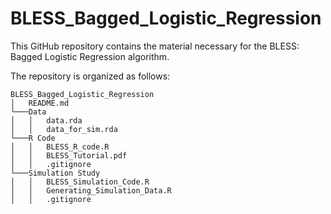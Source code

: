 # BLESS_Bagged_Logistic_Regression

This GitHub repository contains the material necessary for the BLESS: Bagged Logistic Regression algorithm.

The repository is organized as follows:
```
BLESS_Bagged_Logistic_Regression  
│   README.md  
└───Data  
│   │   data.rda
│   │   data_for_sim.rda
└───R Code  
│   │   BLESS_R_code.R  
│   │   BLESS_Tutorial.pdf
│   │   .gitignore
└───Simulation Study
│   │   BLESS_Simulation_Code.R
│   │   Generating_Simulation_Data.R
│   │   .gitignore
```


